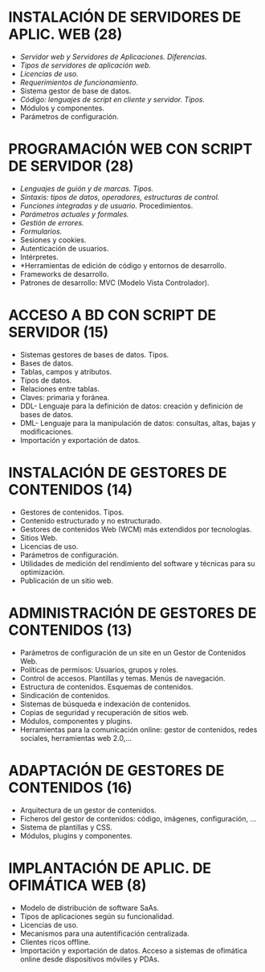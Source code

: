 # INSTALACIÓN DE SERVIDORES DE APLIC. WEB (28)
- *Servidor web y Servidores de Aplicaciones. Diferencias.*
- *Tipos de servidores de aplicación web.*
- *Licencias de uso.*
- *Requerimientos de funcionamiento.*
- Sistema gestor de base de datos.
- *Código: lenguajes de script en cliente y servidor. Tipos.*
- Módulos y componentes.
- Parámetros de configuración.

# PROGRAMACIÓN WEB CON SCRIPT DE SERVIDOR (28)
- *Lenguajes de guión y de marcas. Tipos.*
- *Sintaxis: tipos de datos, operadores, estructuras de control.*
- *Funciones integradas y de usuario.* Procedimientos.
- *Parámetros actuales y formales.*
- *Gestión de errores.*
- *Formularios.*
- Sesiones y cookies.
- Autenticación de usuarios.
- Intérpretes.
- *Herramientas de edición de código y entornos de desarrollo.
- Frameworks de desarrollo.
- Patrones de desarrollo: MVC (Modelo Vista Controlador).

# ACCESO A BD CON SCRIPT DE SERVIDOR (15)
- Sistemas gestores de bases de datos. Tipos.
- Bases de datos.
- Tablas, campos y atributos.
- Tipos de datos.
- Relaciones entre tablas.
- Claves: primaria y foránea.
- DDL- Lenguaje para la definición de datos: creación y definición de bases de datos.
- DML- Lenguaje para la manipulación de datos: consultas, altas, bajas y modificaciones.
- Importación y exportación de datos.

# INSTALACIÓN DE GESTORES DE CONTENIDOS (14)
- Gestores de contenidos. Tipos.
- Contenido estructurado y no estructurado.
- Gestores de contenidos Web (WCM) más extendidos por tecnologías.
- Sitios Web.
- Licencias de uso.
- Parámetros de configuración.
- Utilidades de medición del rendimiento del software y técnicas para su optimización.
- Publicación de un sitio web.

# ADMINISTRACIÓN DE GESTORES DE CONTENIDOS (13)
- Parámetros de configuración de un site en un Gestor de Contenidos Web.
- Políticas de permisos: Usuarios, grupos y roles.
- Control de accesos. Plantillas y temas. Menús de navegación.
- Estructura de contenidos. Esquemas de contenidos.
- Sindicación de contenidos.
- Sistemas de búsqueda e indexación de contenidos.
- Copias de seguridad y recuperación de sitios web.
- Módulos, componentes y plugins.
- Herramientas para la comunicación online: gestor de contenidos, redes sociales, herramientas web 2.0,…


# ADAPTACIÓN DE GESTORES DE CONTENIDOS (16)
- Arquitectura de un gestor de contenidos.
- Ficheros del gestor de contenidos: código, imágenes, configuración, …
- Sistema de plantillas y CSS.
- Módulos, plugins y componentes.

# IMPLANTACIÓN DE APLIC. DE OFIMÁTICA WEB (8)
- Modelo de distribución de software SaAs.
- Tipos de aplicaciones según su funcionalidad.
- Licencias de uso.
- Mecanismos para una autentificación centralizada.
- Clientes ricos offline.
- Importación y exportación de datos.
Acceso a sistemas de ofimática online desde dispositivos móviles y PDAs.
